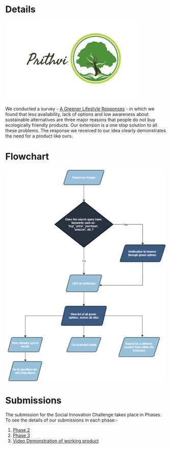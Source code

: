# Details

![logo](https://github.com/Prithvi-Extension/prithvi/blob/main/details/Prithvi.jpg)

We conducted a survey - [A Greener Lifestyle Responses](https://github.com/Prithvi-Extension/prithvi/blob/main/details/A%20Greener%20Lifestyle.pdf) - in which we found that less availability, lack of options and low awareness about sustainable alternatives are three major reasons that people do not buy ecologically friendly products. Our extension is a one stop solution to all these problems. The response we received to our idea clearly demonstrates the need for a product like ours.

# Flowchart

![flowchart](https://github.com/Prithvi-Extension/prithvi/blob/main/details/Flowchart.png)

# Submissions

The submission for the Social Innovation Challenge takes place in Phases. To see the details of our submissions in each phase:-
1. [Phase 2](https://github.com/Prithvi-Extension/prithvi/blob/main/details/proposal.pdf)
2. [Phase 3](https://github.com/Prithvi-Extension/prithvi/blob/main/details/Proof%20of%20Concept.pdf)
3. [Video Demonstration of working product](https://drive.google.com/file/d/10AqI9IqZZjA_mR9qlcCMuPVLkBbif_Ca/view?usp=sharing)
